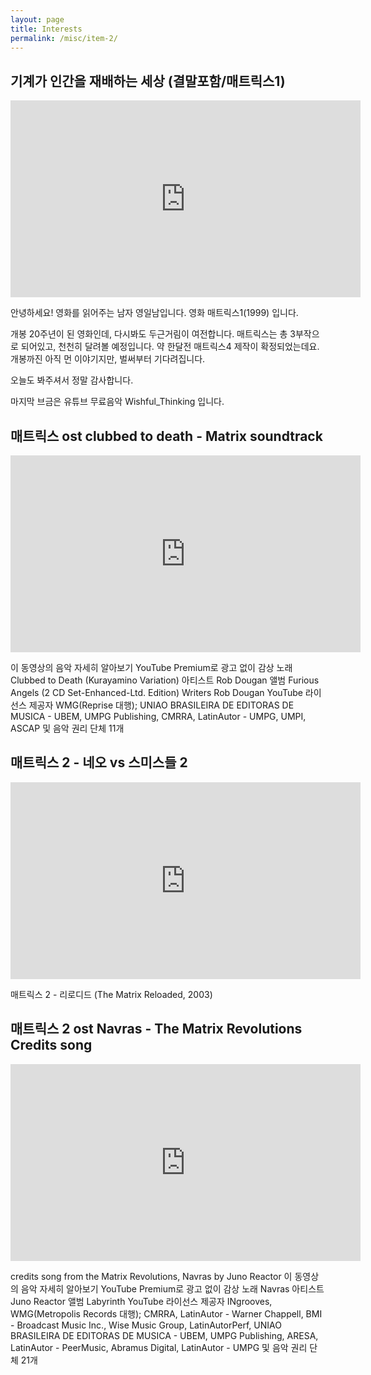 ```yaml
---
layout: page
title: Interests
permalink: /misc/item-2/
---
```


## 기계가 인간을 재배하는 세상 (결말포함/매트릭스1)

<iframe width="560" height="315" src="https://www.youtube.com/embed/g81Jlcx2bFQ" frameborder="0" allow="accelerometer; autoplay; clipboard-write; encrypted-media; gyroscope; picture-in-picture" allowfullscreen></iframe>

안녕하세요! 영화를 읽어주는 남자 영일남입니다.
영화 매트릭스1(1999) 입니다.

개봉 20주년이 된 영화인데, 다시봐도 두근거림이 여전합니다.
매트릭스는 총 3부작으로 되어있고, 천천히 달려볼 예정입니다.
약 한달전 매트릭스4 제작이 확정되었는데요. 
개봉까진 아직 먼 이야기지만, 벌써부터 기다려집니다.

오늘도 봐주셔서 정말 감사합니다.

마지막 브금은 유튜브 무료음악 Wishful_Thinking 입니다.

## 매트릭스 ost clubbed to death - Matrix soundtrack

<iframe width="560" height="315" src="https://www.youtube.com/embed/Brl7WmHDG-E" frameborder="0" allow="accelerometer; autoplay; clipboard-write; encrypted-media; gyroscope; picture-in-picture" allowfullscreen></iframe>

이 동영상의 음악
자세히 알아보기
YouTube Premium로 광고 없이 감상
노래
Clubbed to Death (Kurayamino Variation)
아티스트
Rob Dougan
앨범
Furious Angels (2 CD Set-Enhanced-Ltd. Edition)
Writers
Rob Dougan
YouTube 라이선스 제공자
WMG(Reprise 대행); UNIAO BRASILEIRA DE EDITORAS DE MUSICA - UBEM, UMPG Publishing, CMRRA, LatinAutor - UMPG, UMPI, ASCAP 및 음악 권리 단체 11개

## 매트릭스 2 - 네오 vs 스미스들 2

<iframe width="560" height="315" src="https://www.youtube.com/embed/BtkzHvIJFKc" frameborder="0" allow="accelerometer; autoplay; clipboard-write; encrypted-media; gyroscope; picture-in-picture" allowfullscreen></iframe>

매트릭스 2 - 리로디드 (The Matrix Reloaded, 2003)

## 매트릭스 2 ost Navras - The Matrix Revolutions Credits song

<iframe width="560" height="315" src="https://www.youtube.com/embed/A67OhOUoUsc" frameborder="0" allow="accelerometer; autoplay; clipboard-write; encrypted-media; gyroscope; picture-in-picture" allowfullscreen></iframe>

credits song from the Matrix Revolutions, Navras by Juno Reactor
이 동영상의 음악
자세히 알아보기
YouTube Premium로 광고 없이 감상
노래
Navras
아티스트
Juno Reactor
앨범
Labyrinth
YouTube 라이선스 제공자
INgrooves, WMG(Metropolis Records 대행); CMRRA, LatinAutor - Warner Chappell, BMI - Broadcast Music Inc., Wise Music Group, LatinAutorPerf, UNIAO BRASILEIRA DE EDITORAS DE MUSICA - UBEM, UMPG Publishing, ARESA, LatinAutor - PeerMusic, Abramus Digital, LatinAutor - UMPG 및 음악 권리 단체 21개
